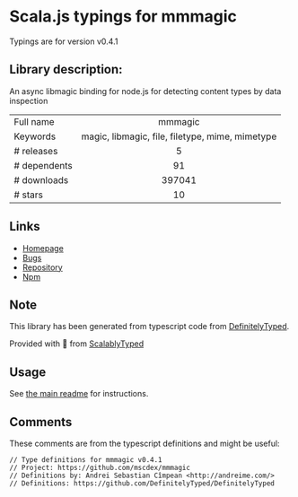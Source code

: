 
# Scala.js typings for mmmagic

Typings are for version v0.4.1

## Library description:
An async libmagic binding for node.js for detecting content types by data inspection

|                    |                 |
| ------------------ | :-------------: |
| Full name          | mmmagic |
| Keywords           | magic, libmagic, file, filetype, mime, mimetype |
| # releases         | 5 |
| # dependents       | 91 |
| # downloads        | 397041 |
| # stars            | 10 |

## Links
- [Homepage](https://github.com/mscdex/mmmagic#readme)
- [Bugs](https://github.com/mscdex/mmmagic/issues)
- [Repository](https://github.com/mscdex/mmmagic)
- [Npm](https://www.npmjs.com/package/mmmagic)
    


## Note
This library has been generated from typescript code from [DefinitelyTyped](https://definitelytyped.org).

Provided with :purple_heart: from [ScalablyTyped](https://github.com/oyvindberg/ScalablyTyped)

## Usage
See [the main readme](../../readme.md) for instructions.

## Comments

These comments are from the typescript definitions and might be useful:
```
// Type definitions for mmmagic v0.4.1
// Project: https://github.com/mscdex/mmmagic
// Definitions by: Andrei Sebastian Cîmpean <http://andreime.com/>
// Definitions: https://github.com/DefinitelyTyped/DefinitelyTyped

```

